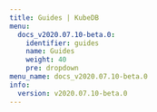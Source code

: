 ```yaml
---
title: Guides | KubeDB
menu:
  docs_v2020.07.10-beta.0:
    identifier: guides
    name: Guides
    weight: 40
    pre: dropdown
menu_name: docs_v2020.07.10-beta.0
info:
  version: v2020.07.10-beta.0
---
```


